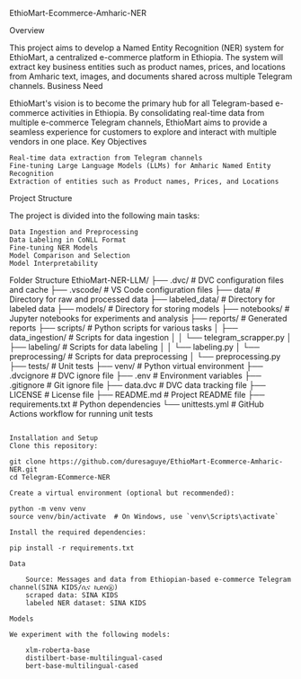 
EthioMart-Ecommerce-Amharic-NER

Overview

This project aims to develop a Named Entity Recognition (NER) system for EthioMart, a centralized e-commerce platform in Ethiopia. The system will extract key business entities such as product names, prices, and locations from Amharic text, images, and documents shared across multiple Telegram channels.
Business Need

EthioMart's vision is to become the primary hub for all Telegram-based e-commerce activities in Ethiopia. By consolidating real-time data from multiple e-commerce Telegram channels, EthioMart aims to provide a seamless experience for customers to explore and interact with multiple vendors in one place.
Key Objectives

    Real-time data extraction from Telegram channels
    Fine-tuning Large Language Models (LLMs) for Amharic Named Entity Recognition
    Extraction of entities such as Product names, Prices, and Locations

Project Structure

The project is divided into the following main tasks:

    Data Ingestion and Preprocessing
    Data Labeling in CoNLL Format
    Fine-tuning NER Models
    Model Comparison and Selection
    Model Interpretability

Folder Structure
EthioMart-NER-LLM/
├── .dvc/                  # DVC configuration files and cache
├── .vscode/               # VS Code configuration files
├── data/                  # Directory for raw and processed data
├── labeled_data/          # Directory for labeled data
├── models/                # Directory for storing models
├── notebooks/             # Jupyter notebooks for experiments and analysis
├── reports/               # Generated reports
├── scripts/               # Python scripts for various tasks
│   ├── data_ingestion/    # Scripts for data ingestion
│   │   └── telegram_scrapper.py
│   ├── labeling/          # Scripts for data labeling
│   │   └── labeling.py
│   └── preprocessing/     # Scripts for data preprocessing
│       └── preprocessing.py
├── tests/                 # Unit tests
├── venv/                  # Python virtual environment
├── .dvcignore             # DVC ignore file
├── .env                   # Environment variables
├── .gitignore             # Git ignore file
├── data.dvc               # DVC data tracking file
├── LICENSE                # License file
├── README.md              # Project README file
├── requirements.txt       # Python dependencies
└── unittests.yml          # GitHub Actions workflow for running unit tests
```

Installation and Setup
Clone this repository:

git clone https://github.com/duresaguye/EthioMart-Ecommerce-Amharic-NER.git
cd Telegram-ECommerce-NER

Create a virtual environment (optional but recommended):

python -m venv venv
source venv/bin/activate  # On Windows, use `venv\Scripts\activate`

Install the required dependencies:

pip install -r requirements.txt

Data

    Source: Messages and data from Ethiopian-based e-commerce Telegram channel(SINA KIDS/ሲና ኪድስⓇ)
    scraped data: SINA KIDS
    labeled NER dataset: SINA KIDS

Models

We experiment with the following models:

    xlm-roberta-base
    distilbert-base-multilingual-cased
    bert-base-multilingual-cased
